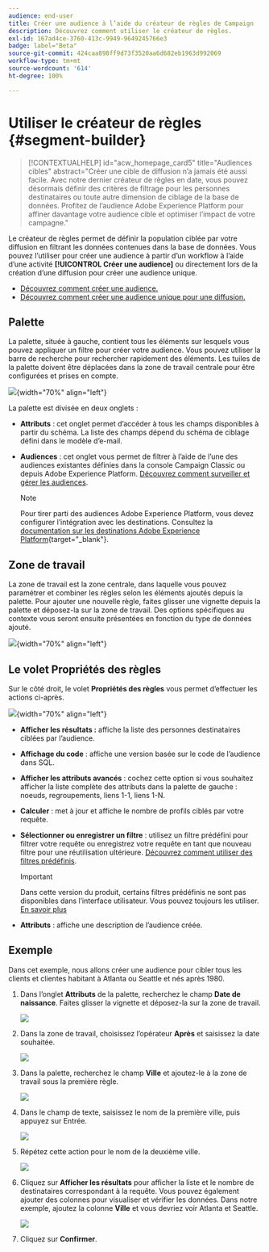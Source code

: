 ```yaml
---
audience: end-user
title: Créer une audience à l’aide du créateur de règles de Campaign
description: Découvrez comment utiliser le créateur de règles.
exl-id: 167ad4ce-3760-413c-9949-9649245766e3
badge: label="Beta"
source-git-commit: 424caa898ff9d73f3520aa6d682eb1963d992069
workflow-type: tm+mt
source-wordcount: '614'
ht-degree: 100%

---
```


# Utiliser le créateur de règles {#segment-builder}

>[!CONTEXTUALHELP]
>id="acw_homepage_card5"
>title="Audiences cibles"
>abstract="Créer une cible de diffusion n’a jamais été aussi facile. Avec notre dernier créateur de règles en date, vous pouvez désormais définir des critères de filtrage pour les personnes destinataires ou toute autre dimension de ciblage de la base de données. Profitez de l’audience Adobe Experience Platform pour affiner davantage votre audience cible et optimiser l’impact de votre campagne."

Le créateur de règles permet de définir la population ciblée par votre diffusion en filtrant les données contenues dans la base de données. Vous pouvez l’utiliser pour créer une audience à partir d’un workflow à l’aide d’une activité **[!UICONTROL Créer une audience]** ou directement lors de la création d’une diffusion pour créer une audience unique.

* [Découvrez comment créer une audience.](create-audience.md)
* [Découvrez comment créer une audience unique pour une diffusion.](one-time-audience.md)

## Palette

La palette, située à gauche, contient tous les éléments sur lesquels vous pouvez appliquer un filtre pour créer votre audience. Vous pouvez utiliser la barre de recherche pour rechercher rapidement des éléments. Les tuiles de la palette doivent être déplacées dans la zone de travail centrale pour être configurées et prises en compte.

![](assets/segment-builder2.png){width="70%" align="left"}

La palette est divisée en deux onglets :

* **Attributs** : cet onglet permet d’accéder à tous les champs disponibles à partir du schéma. La liste des champs dépend du schéma de ciblage défini dans le modèle d’e-mail.

* **Audiences** : cet onglet vous permet de filtrer à l’aide de l’une des audiences existantes définies dans la console Campaign Classic ou depuis Adobe Experience Platform. [Découvrez comment surveiller et gérer les audiences](manage-audience.md).

  >[!NOTE]
  >
  >Pour tirer parti des audiences Adobe Experience Platform, vous devez configurer l’intégration avec les destinations. Consultez la [documentation sur les destinations Adobe Experience Platform](https://experienceleague.adobe.com/docs/experience-platform/destinations/home.html?lang=fr){target="_blank"}.

## Zone de travail

La zone de travail est la zone centrale, dans laquelle vous pouvez paramétrer et combiner les règles selon les éléments ajoutés depuis la palette. Pour ajouter une nouvelle règle, faites glisser une vignette depuis la palette et déposez-la sur la zone de travail. Des options spécifiques au contexte vous seront ensuite présentées en fonction du type de données ajouté.

![](assets/segment-builder4.png){width="70%" align="left"}

## Le volet Propriétés des règles

Sur le côté droit, le volet **Propriétés des règles** vous permet d’effectuer les actions ci-après.

![](assets/segment-builder5.png){width="70%" align="left"}

* **Afficher les résultats :** affiche la liste des personnes destinataires ciblées par l’audience.
* **Affichage du code** : affiche une version basée sur le code de l’audience dans SQL.
* **Afficher les attributs avancés** : cochez cette option si vous souhaitez afficher la liste complète des attributs dans la palette de gauche : noeuds, regroupements, liens 1-1, liens 1-N.
* **Calculer** : met à jour et affiche le nombre de profils ciblés par votre requête.
* **Sélectionner ou enregistrer un filtre** : utilisez un filtre prédéfini pour filtrer votre requête ou enregistrez votre requête en tant que nouveau filtre pour une réutilisation ultérieure. [Découvrez comment utiliser des filtres prédéfinis](../get-started/predefined-filters.md).

  >[!IMPORTANT]
  >
  >Dans cette version du produit, certains filtres prédéfinis ne sont pas disponibles dans l’interface utilisateur. Vous pouvez toujours les utiliser. [En savoir plus](../get-started/guardrails.md#predefined-filters-filters-guardrails-limitations)

* **Attributs** : affiche une description de l’audience créée.

## Exemple

Dans cet exemple, nous allons créer une audience pour cibler tous les clients et clientes habitant à Atlanta ou Seattle et nés après 1980.

1. Dans l’onglet **Attributs** de la palette, recherchez le champ **Date de naissance**. Faites glisser la vignette et déposez-la sur la zone de travail.

   ![](assets/segment-builder6.png)

1. Dans la zone de travail, choisissez l’opérateur **Après** et saisissez la date souhaitée.

   ![](assets/segment-builder7.png)

1. Dans la palette, recherchez le champ **Ville** et ajoutez-le à la zone de travail sous la première règle.

   ![](assets/segment-builder8.png)

1. Dans le champ de texte, saisissez le nom de la première ville, puis appuyez sur Entrée.

   ![](assets/segment-builder9.png)

1. Répétez cette action pour le nom de la deuxième ville.

   ![](assets/segment-builder10.png)

1. Cliquez sur **Afficher les résultats** pour afficher la liste et le nombre de destinataires correspondant à la requête. Vous pouvez également ajouter des colonnes pour visualiser et vérifier les données. Dans notre exemple, ajoutez la colonne **Ville** et vous devriez voir Atlanta et Seattle.

   ![](assets/segment-builder11.png)

1. Cliquez sur **Confirmer**.
